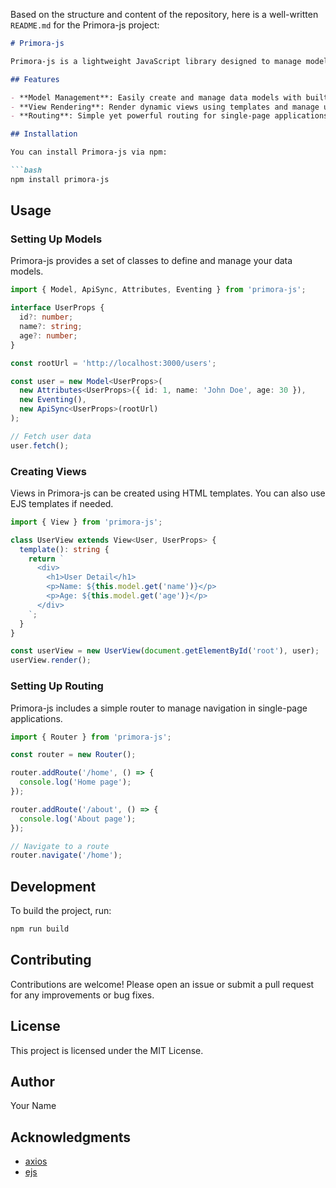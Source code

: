 Based on the structure and content of the repository, here is a well-written `README.md` for the Primora-js project:

```markdown
# Primora-js

Primora-js is a lightweight JavaScript library designed to manage models and views efficiently. It provides robust tools for synchronizing data, event handling, and view rendering, making it easier to build dynamic web applications.

## Features

- **Model Management**: Easily create and manage data models with built-in support for attributes, event handling, and synchronization with a backend API.
- **View Rendering**: Render dynamic views using templates and manage updates efficiently.
- **Routing**: Simple yet powerful routing for single-page applications (SPA).

## Installation

You can install Primora-js via npm:

```bash
npm install primora-js
```

## Usage

### Setting Up Models

Primora-js provides a set of classes to define and manage your data models.

```typescript
import { Model, ApiSync, Attributes, Eventing } from 'primora-js';

interface UserProps {
  id?: number;
  name?: string;
  age?: number;
}

const rootUrl = 'http://localhost:3000/users';

const user = new Model<UserProps>(
  new Attributes<UserProps>({ id: 1, name: 'John Doe', age: 30 }),
  new Eventing(),
  new ApiSync<UserProps>(rootUrl)
);

// Fetch user data
user.fetch();
```

### Creating Views

Views in Primora-js can be created using HTML templates. You can also use EJS templates if needed.

```typescript
import { View } from 'primora-js';

class UserView extends View<User, UserProps> {
  template(): string {
    return `
      <div>
        <h1>User Detail</h1>
        <p>Name: ${this.model.get('name')}</p>
        <p>Age: ${this.model.get('age')}</p>
      </div>
    `;
  }
}

const userView = new UserView(document.getElementById('root'), user);
userView.render();
```

### Setting Up Routing

Primora-js includes a simple router to manage navigation in single-page applications.

```typescript
import { Router } from 'primora-js';

const router = new Router();

router.addRoute('/home', () => {
  console.log('Home page');
});

router.addRoute('/about', () => {
  console.log('About page');
});

// Navigate to a route
router.navigate('/home');
```

## Development

To build the project, run:

```bash
npm run build
```

## Contributing

Contributions are welcome! Please open an issue or submit a pull request for any improvements or bug fixes.

## License

This project is licensed under the MIT License.

## Author

Your Name

## Acknowledgments

- [axios](https://github.com/axios/axios)
- [ejs](https://github.com/mde/ejs)
```

